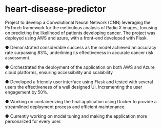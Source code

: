 # heart-disease-predictor

Project to develop a Convolutional Neural Network (CNN) leveraging the PyTorch framework for the meticulous analysis of Radio X images, focusing on predicting the likelihood of patients developing cancer. The project was deployed using AWS and azure, with a front-end developed with Flask.

● Demonstrated considerable success as the model achieved an accuracy rate surpassing 83%, underlining its effectiveness in accurate cancer risk assessment.

● Orchestrated the deployment of the application on both AWS and Azure cloud platforms, ensuring accessibility and scalability

● Developed a friendly user interface using Flask and tested with several users the effectiveness of a well designed UI. Incrementing the user engagement by 50%.

● Working on containerizing the final application using Docker to provide a streamlined deployment process and efficient maintenance.

● Currently working on model tuning and making the application more personalized for every user.
